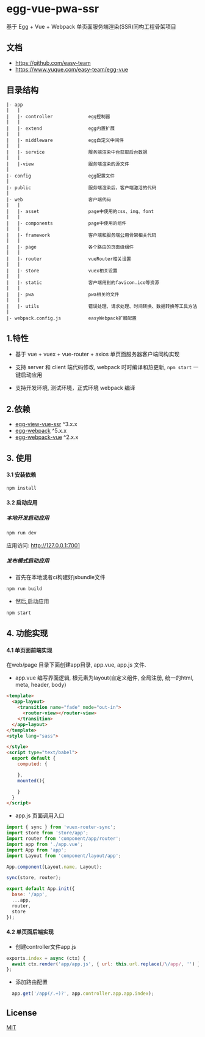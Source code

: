 # egg-vue-pwa-ssr

基于 Egg + Vue + Webpack 单页面服务端渲染(SSR)同构工程骨架项目


## 文档

- https://github.com/easy-team
- https://www.yuque.com/easy-team/egg-vue


## 目录结构

```
|- app
|   |
|   |- controller             egg控制器
|   |
|   |- extend                 egg内置扩展
|   |
|   |- middleware             egg自定义中间件
|   |
|   |- service                服务端渲染中台获取后台数据
|   |
|   |-view                    服务端渲染的源文件
|
|- config                     egg配置文件
|
|- public                     服务端渲染后，客户端激活的代码
|
|- web                        客户端代码
|   |
|   |- asset                  page中使用的css、img、font
|   |
|   |- components             page中使用的组件           
|   |
|   |- framework              客户端和服务端公用骨架相关代码
|   |
|   |- page                   各个路由的页面级组件
|   |
|   |- router                 vueRouter相关设置
|   |
|   |- store                  vuex相关设置
|   |
|   |- static                 客户端用到的favicon.ico等资源
|   |
|   |- pwa                    pwa相关的文件
|   |
|   |- utils                  错误处理、请求处理、时间转换、数据转换等工具方法
|   
|- webpack.config.js          easyWebpack扩展配置
```


## 1.特性

- 基于 vue + vuex + vue-router + axios 单页面服务器客户端同构实现

- 支持 server 和 client 端代码修改, webpack 时时编译和热更新, `npm start` 一键启动应用

- 支持开发环境, 测试环境，正式环境 webpack 编译
 

## 2.依赖

- [egg-view-vue-ssr](https://github.com/easy-team/egg-view-vue-ssr) ^3.x.x
- [egg-webpack](https://github.com/easy-team/egg-webpack) ^5.x.x
- [egg-webpack-vue](https://github.com/easy-team/egg-webpack-vue) ^2.x.x


## 3. 使用

#### 3.1 安装依赖

```bash
npm install
```


#### 3.2 启动应用

##### 本地开发启动应用

```bash
npm run dev
```

应用访问: http://127.0.0.1:7001

##### 发布模式启动应用

- 首先在本地或者ci构建好jsbundle文件

```bash
npm run build 
```

- 然后,启动应用

```bash
npm start 
```

## 4. 功能实现

#### 4.1 单页面前端实现

在web/page 目录下面创建app目录, app.vue, app.js 文件.

- app.vue 编写界面逻辑, 根元素为layout(自定义组件, 全局注册, 统一的html, meta, header, body)

```html
<template>
  <app-layout>
    <transition name="fade" mode="out-in">
      <router-view></router-view>
    </transition>
  </app-layout>
</template>
<style lang="sass">

</style>
<script type="text/babel">
  export default {
    computed: {

    },
    mounted(){

    }
  }
</script>
```

- app.js 页面调用入口

```javascript
import { sync } from 'vuex-router-sync';
import store from 'store/app';
import router from 'component/app/router';
import app from './app.vue';
import App from 'app';
import Layout from 'component/layout/app';

App.component(Layout.name, Layout);

sync(store, router);

export default App.init({
  base: '/app',
  ...app,
  router,
  store
});

```

#### 4.2 单页面后端实现

- 创建controller文件app.js

```javascript
exports.index = async (ctx) {
  await ctx.render('app/app.js', { url: this.url.replace(/\/app/, '') });
};
```

- 添加路由配置

```javascript
  app.get('/app(/.+)?', app.controller.app.app.index);
```


## License

[MIT](LICENSE)
